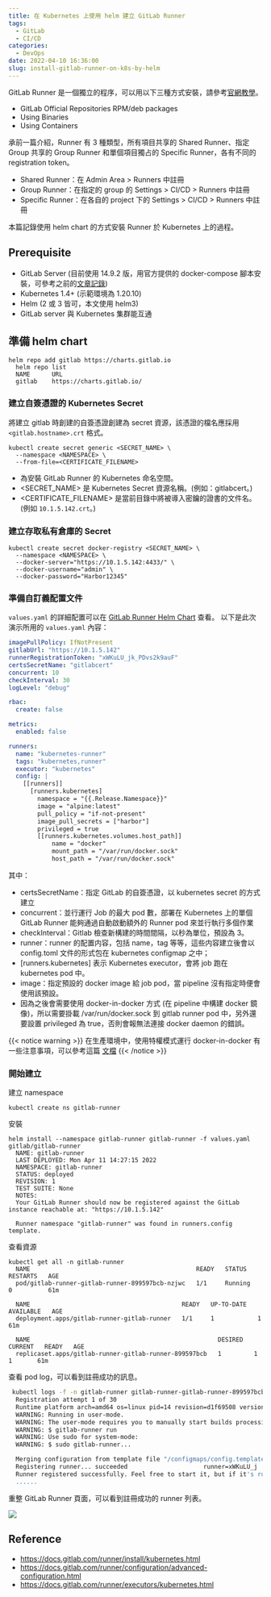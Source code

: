 ```yaml
---
title: 在 Kubernetes 上使用 helm 建立 GitLab Runner
tags:
  - GitLab
  - CI/CD
categories:
  - DevOps
date: 2022-04-10 16:36:00
slug: install-gitlab-runner-on-k8s-by-helm
---
```


GitLab Runner 是一個獨立的程序，可以用以下三種方式安裝，請參考[官網教學](https://docs.gitlab.com/runner/install/)。

- GitLab Official Repositories RPM/deb packages
- Using Binaries
- Using Containers

<!--more-->

承前一篇介紹，Runner 有 3 種類型，所有項目共享的 Shared Runner、指定 Group 共享的 Group Runner 和單個項目獨占的 Specific Runner，各有不同的 registration token。

- Shared Runner：在 Admin Area > Runners 中註冊
- Group Runner：在指定的 group 的 Settings > CI/CD > Runners 中註冊
- Specific Runner：在各自的 project 下的 Settings > CI/CD > Runners 中註冊

本篇記錄使用 helm chart 的方式安裝 Runner 於 Kubernetes 上的過程。

## Prerequisite

- GitLab Server (目前使用 14.9.2 版，用官方提供的 docker-compose 腳本安裝，可參考之前的[文章記錄](https://ulahsieh.netlify.app/p/docker-compose-gitlab-https/))
- Kubernetes 1.4+ (示範環境為 1.20.10)
- Helm (2 或 3 皆可，本文使用 helm3)
- GitLab server 與 Kubernetes 集群能互通

## 準備 helm chart

```
helm repo add gitlab https://charts.gitlab.io
  helm repo list
  NAME  	URL
  gitlab	https://charts.gitlab.io/
```

### 建立自簽憑證的 Kubernetes Secret

將建立 gitlab 時創建的自簽憑證創建為 secret 資源，該憑證的檔名應採用 `<gitlab.hostname>.crt` 格式。

```
kubectl create secret generic <SECRET_NAME> \
  --namespace <NAMESPACE> \
  --from-file=<CERTIFICATE_FILENAME>
```

- <NAMESPACE> 為安裝 GitLab Runner 的 Kubernetes 命名空間。
- <SECRET_NAME> 是 Kubernetes Secret 資源名稱。(例如：gitlabcert。)
- <CERTIFICATE_FILENAME> 是當前目錄中將被導入密鑰的證書的文件名。(例如 `10.1.5.142.crt`。)

### 建立存取私有倉庫的 Secret

```
kubectl create secret docker-registry <SECRET_NAME> \
  --namespace <NAMESPACE> \
  --docker-server="https://10.1.5.142:4433/" \
  --docker-username="admin" \
  --docker-password="Harbor12345"
```

### 準備自訂義配置文件

`values.yaml` 的詳細配置可以在 [GitLab Runner Helm Chart](https://gitlab.com/gitlab-org/charts/gitlab-runner/-/blob/main/values.yaml) 查看。
以下是此次演示所用的 `values.yaml` 內容：

```yaml
imagePullPolicy: IfNotPresent
gitlabUrl: "https://10.1.5.142"
runnerRegistrationToken: "xWKuLU_jk_PDvs2k9auF"
certsSecretName: "gitlabcert"
concurrent: 10
checkInterval: 30
logLevel: "debug"

rbac:
  create: false

metrics:
  enabled: false

runners:
  name: "kubernetes-runner"
  tags: "kubernetes,runner"
  executor: "kubernetes"
  config: |
    [[runners]] 
      [runners.kubernetes]
        namespace = "{{.Release.Namespace}}"
        image = "alpine:latest"
        pull_policy = "if-not-present"
        image_pull_secrets = ["harbor"]
        privileged = true
        [[runners.kubernetes.volumes.host_path]]
            name = "docker"
            mount_path = "/var/run/docker.sock"
            host_path = "/var/run/docker.sock"
```

其中：

- certsSecretName：指定 GitLab 的自簽憑證，以 kubernetes secret 的方式建立
- concurrent：並行運行 Job 的最大 pod 數，部署在 Kubernetes 上的單個 GitLab Runner 能夠通過自動啟動額外的 Runner pod 來並行執行多個作業
- checkInterval：Gitlab 檢查新構建的時間間隔，以秒為單位，預設為 3。
- runner：runner 的配置内容，包括 name，tag 等等，這些内容建立後會以 config.toml 文件的形式包在 kubernetes configmap 之中；
- [runners.kubernetes] 表示 Kubernetes executor，會將 job 跑在 kubernetes pod 中。
- image：指定預設的 docker image 給 job pod，當 pipeline 沒有指定時便會使用該預設。
- 因為之後會需要使用 docker-in-docker 方式 (在 pipeline 中構建 docker 鏡像)，所以需要掛載 /var/run/docker.sock 到 gitlab runner pod 中，另外還要設置 privileged 為 true，否則會報無法連接 docker daemon 的錯誤。

{{< notice warning >}}
在生產環境中，使用特權模式運行 docker-in-docker 有一些注意事項，可以參考這篇 <a href="https://docs.gitlab.com/runner/executors/kubernetes.html#using-docker-in-your-builds">文檔</a>
{{< /notice >}}

### 開始建立

建立 namespace

```
kubectl create ns gitlab-runner
```

安裝

```
helm install --namespace gitlab-runner gitlab-runner -f values.yaml gitlab/gitlab-runner
  NAME: gitlab-runner
  LAST DEPLOYED: Mon Apr 11 14:27:15 2022
  NAMESPACE: gitlab-runner
  STATUS: deployed
  REVISION: 1
  TEST SUITE: None
  NOTES:
  Your GitLab Runner should now be registered against the GitLab instance reachable at: "https://10.1.5.142"

  Runner namespace "gitlab-runner" was found in runners.config template.
```

查看資源

```
kubectl get all -n gitlab-runner
  NAME                                              READY   STATUS    RESTARTS   AGE
  pod/gitlab-runner-gitlab-runner-899597bcb-nzjwc   1/1     Running   0          61m

  NAME                                          READY   UP-TO-DATE   AVAILABLE   AGE
  deployment.apps/gitlab-runner-gitlab-runner   1/1     1            1           61m

  NAME                                                    DESIRED   CURRENT   READY   AGE
  replicaset.apps/gitlab-runner-gitlab-runner-899597bcb   1         1         1       61m
```

查看 pod log，可以看到註冊成功的訊息。

```bash
 kubectl logs -f -n gitlab-runner gitlab-runner-gitlab-runner-899597bcb-nzjwc
  Registration attempt 1 of 30
  Runtime platform arch=amd64 os=linux pid=14 revision=d1f69508 version=14.9.0
  WARNING: Running in user-mode.
  WARNING: The user-mode requires you to manually start builds processing:
  WARNING: $ gitlab-runner run
  WARNING: Use sudo for system-mode:
  WARNING: $ sudo gitlab-runner...

  Merging configuration from template file "/configmaps/config.template.toml"
  Registering runner... succeeded                     runner=xWKuLU_j
  Runner registered successfully. Feel free to start it, but if it's running already the config should be automatically reloaded!
  ......
```

重整 GitLab Runner 頁面，可以看到註冊成功的 runner 列表。

![](https://imgur.com/W9Spfwp.png)

## Reference

- https://docs.gitlab.com/runner/install/kubernetes.html
- https://docs.gitlab.com/runner/configuration/advanced-configuration.html
- https://docs.gitlab.com/runner/executors/kubernetes.html
